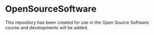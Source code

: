 # OpenSourceSoftware

 This repository has been created for use in the Open Source Software course and developments will be added.
